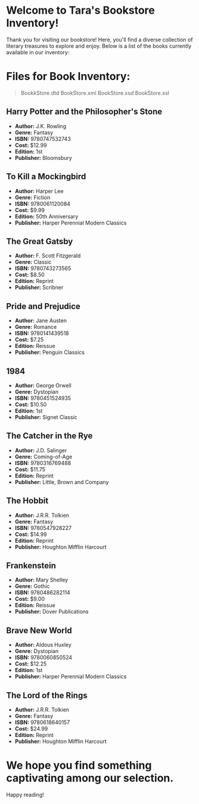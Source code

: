 # Welcome to Tara's Bookstore Inventory!

Thank you for visiting our bookstore! Here, you'll find a diverse collection of literary treasures to explore and enjoy.
Below is a list of the books currently available in our inventory:

# Files for Book Inventory:
> BookkStore.dtd
> BookStore.xml
> BookStore.xsd
> BookStore.xsl

## Harry Potter and the Philosopher's Stone
- **Author:** J.K. Rowling
- **Genre:** Fantasy
- **ISBN:** 9780747532743
- **Cost:** $12.99
- **Edition:** 1st
- **Publisher:** Bloomsbury

## To Kill a Mockingbird
- **Author:** Harper Lee
- **Genre:** Fiction
- **ISBN:** 9780061120084
- **Cost:** $9.99
- **Edition:** 50th Anniversary
- **Publisher:** Harper Perennial Modern Classics

## The Great Gatsby
- **Author:** F. Scott Fitzgerald
- **Genre:** Classic
- **ISBN:** 9780743273565
- **Cost:** $8.50
- **Edition:** Reprint
- **Publisher:** Scribner

## Pride and Prejudice
- **Author:** Jane Austen
- **Genre:** Romance
- **ISBN:** 9780141439518
- **Cost:** $7.25
- **Edition:** Reissue
- **Publisher:** Penguin Classics

## 1984
- **Author:** George Orwell
- **Genre:** Dystopian
- **ISBN:** 9780451524935
- **Cost:** $10.50
- **Edition:** 1st
- **Publisher:** Signet Classic

## The Catcher in the Rye
- **Author:** J.D. Salinger
- **Genre:** Coming-of-Age
- **ISBN:** 9780316769488
- **Cost:** $11.75
- **Edition:** Reprint
- **Publisher:** Little, Brown and Company

## The Hobbit
- **Author:** J.R.R. Tolkien
- **Genre:** Fantasy
- **ISBN:** 9780547928227
- **Cost:** $14.99
- **Edition:** Reprint
- **Publisher:** Houghton Mifflin Harcourt

## Frankenstein
- **Author:** Mary Shelley
- **Genre:** Gothic
- **ISBN:** 9780486282114
- **Cost:** $9.00
- **Edition:** Reissue
- **Publisher:** Dover Publications

## Brave New World
- **Author:** Aldous Huxley
- **Genre:** Dystopian
- **ISBN:** 9780060850524
- **Cost:** $12.25
- **Edition:** 1st
- **Publisher:** Harper Perennial Modern Classics

## The Lord of the Rings
- **Author:** J.R.R. Tolkien
- **Genre:** Fantasy
- **ISBN:** 9780618640157
- **Cost:** $24.99
- **Edition:** Reprint
- **Publisher:** Houghton Mifflin Harcourt

# We hope you find something captivating among our selection. 
Happy reading!



